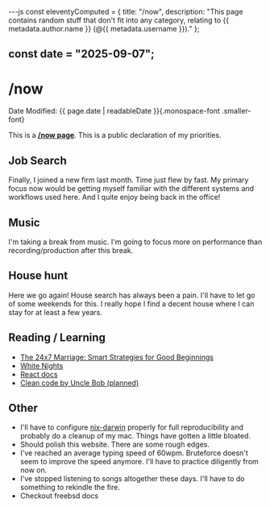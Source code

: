 ---js
const eleventyComputed = {
	title: "/now",
	description: "This page contains random stuff that don't fit into any category, relating to {{ metadata.author.name }} (@{{ metadata.username }})."
};

const date = "2025-09-07";
---
# /now

Date Modified: <time datetime="{{ page.date | htmlDateString }}">{{ page.date | readableDate }}</time>{.monospace-font .smaller-font}

This is a **[/now page](https://nownownow.com/about)**.
This is a public declaration of my priorities.

## Job Search
Finally, I joined a new firm last month. Time just flew by fast. My primary focus now would be getting myself familiar with the different systems and workflows used here. And I quite enjoy being back in the office!

## Music
I'm taking a break from music. I'm going to focus more on performance than recording/production after this break.

## House hunt
Here we go again! House search has always been a pain. I'll have to let go of some weekends for this. I really hope I find a decent house where I can stay for at least a few years.

## Reading / Learning
- [The 24x7 Marriage: Smart Strategies for Good Beginnings](https://www.goodreads.com/book/show/9039520-the-24x7-marriage)
- [White Nights](https://www.goodreads.com/book/show/1772910.White_Nights)
- [React docs](https://react.dev/learn)
- [Clean code by Uncle Bob (planned)](https://www.goodreads.com/book/show/3735293-clean-code)

## Other
- I'll have to configure [nix-darwin](https://github.com/nix-darwin/nix-darwin) properly for full reproducibility and probably do a cleanup of my mac. Things have gotten a little bloated.
- Should polish this website. There are some rough edges.
- I've reached an average typing speed of 60wpm. Bruteforce doesn't seem to improve the speed anymore. I'll have to practice diligently from now on.
- I've stopped listening to songs altogether these days. I'll have to do something to rekindle the fire.
- Checkout freebsd docs
